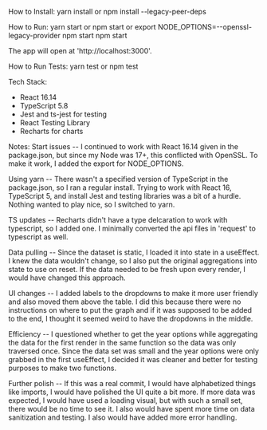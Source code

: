 How to Install:
    yarn install
or
    npm install --legacy-peer-deps

How to Run:
    yarn start
or
    npm start
or
    export NODE_OPTIONS=--openssl-legacy-provider npm start
    npm start 

The app will open at 'http://localhost:3000'.

How to Run Tests:
    yarn test
or
    npm test

Tech Stack:
- React 16.14
- TypeScript 5.8
- Jest and ts-jest for testing
- React Testing Library
- Recharts for charts

Notes:
Start issues -- I continued to work with React 16.14 given in the package.json, but since my Node was 17+, this conflicted with OpenSSL. To make it work, I added the export for NODE_OPTIONS.

Using yarn -- There wasn't a specified version of TypeScript in the package.json, so I ran a regular install. Trying to work with React 16, TypeScript 5, and install Jest and testing libraries was a bit of a hurdle. Nothing wanted to play nice, so I switched to yarn.

TS updates -- Recharts didn't have a type delcaration to work with typescript, so I added one. I minimally converted the api files in 'request' to typescript as well.

Data pulling -- Since the dataset is static, I loaded it into state in a useEffect. I knew the data wouldn't change, so I also put the original aggregations into state to use on reset.
If the data needed to be fresh upon every render, I would have changed this approach.

UI changes -- I added labels to the dropdowns to make it more user friendly and also moved them above the table. I did this because there were no instructions on where to put the graph and if it was supposed to be added to the end, I thought it seemed weird to have the dropdowns in the middle.

Efficiency -- I questioned whether to get the year options while aggregating the data for the first render in the same function so the data was only traversed once. Since the data set was small and the year options were only grabbed in the first useEffect, I decided it was cleaner and better for testing purposes to make two functions.

Further polish -- If this was a real commit, I would have alphabetized things like imports, I would have polished the UI quite a bit more. If more data was expected, I would have used a loading visual, but with such a small set, there would be no time to see it. I also would have spent more time on data sanitization and testing. I also would have added more error handling.